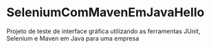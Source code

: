 # SeleniumComMavenEmJavaHello
Projeto de teste de interface gráfica utilizando as ferramentas JUnit, Selenium e Maven em Java para uma empresa
